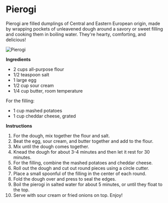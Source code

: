 # Pierogi

Pierogi are filled dumplings of Central and Eastern European origin, made by wrapping pockets of unleavened dough around a savory or sweet filling and cooking them in boiling water. They're hearty, comforting, and delicious!

![Pierogi](https://source.unsplash.com/random/?pierogi)

**Ingredients**
- 2 cups all-purpose flour
- 1/2 teaspoon salt
- 1 large egg
- 1/2 cup sour cream
- 1/4 cup butter, room temperature

For the filling:
- 1 cup mashed potatoes
- 1 cup cheddar cheese, grated

**Instructions**
1. For the dough, mix together the flour and salt.
2. Beat the egg, sour cream, and butter together and add to the flour.
3. Mix until the dough comes together.
4. Knead the dough for about 3-4 minutes and then let it rest for 30 minutes.
5. For the filling, combine the mashed potatoes and cheddar cheese.
6. Roll out the dough and cut out round pieces using a circle cutter.
7. Place a small spoonful of the filling in the center of each round.
8. Fold the dough over and press to seal the edges.
9. Boil the pierogi in salted water for about 5 minutes, or until they float to the top.
10. Serve with sour cream or fried onions on top. Enjoy!